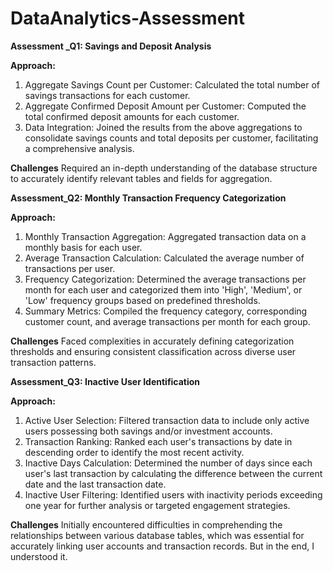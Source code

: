 # DataAnalytics-Assessment
**Assessment _Q1: Savings and Deposit Analysis**

**Approach:**
1. Aggregate Savings Count per Customer: Calculated the total number of savings transactions for each customer.
2. Aggregate Confirmed Deposit Amount per Customer: Computed the total confirmed deposit amounts for each customer.
3. Data Integration: Joined the results from the above aggregations to consolidate savings counts and total deposits per customer, facilitating a comprehensive analysis.

**Challenges**
Required an in-depth understanding of the database structure to accurately identify relevant tables and fields for aggregation.

**Assessment_Q2: Monthly Transaction Frequency Categorization**

**Approach:**
1. Monthly Transaction Aggregation: Aggregated transaction data on a monthly basis for each user.
2. Average Transaction Calculation: Calculated the average number of transactions per user.
3. Frequency Categorization: Determined the average transactions per month for each user and categorized them into 'High', 'Medium', or 'Low' frequency groups based on predefined thresholds.
4. Summary Metrics: Compiled the frequency category, corresponding customer count, and average transactions per month for each group.

**Challenges**
Faced complexities in accurately defining categorization thresholds and ensuring consistent classification across diverse user transaction patterns.

**Assessment_Q3: Inactive User Identification**

**Approach:**
1. Active User Selection: Filtered transaction data to include only active users possessing both savings and/or investment accounts.
2. Transaction Ranking: Ranked each user's transactions by date in descending order to identify the most recent activity.
3. Inactive Days Calculation: Determined the number of days since each user's last transaction by calculating the difference between the current date and the last transaction date.
4. Inactive User Filtering: Identified users with inactivity periods exceeding one year for further analysis or targeted engagement strategies.

**Challenges**
Initially encountered difficulties in comprehending the relationships between various database tables, which was essential for accurately linking user accounts and transaction records. But in the end, I understood it.

